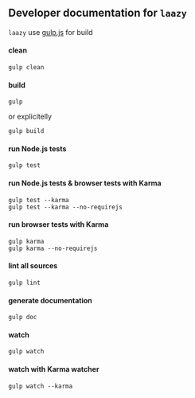 ## Developer documentation for `laazy`

`laazy` use [gulp.js](http://gulpjs.com) for build

#### clean
```
gulp clean
```
#### build
```
gulp
```
or explicitelly
```
gulp build
```
#### run Node.js tests
```
gulp test
```
#### run Node.js tests & browser tests with Karma
```
gulp test --karma
gulp test --karma --no-requirejs
```
#### run browser tests with Karma
```
gulp karma
gulp karma --no-requirejs
```
#### lint all sources
```
gulp lint
```
#### generate documentation
```
gulp doc
```
#### watch
```
gulp watch
```
#### watch with Karma watcher
```
gulp watch --karma
```